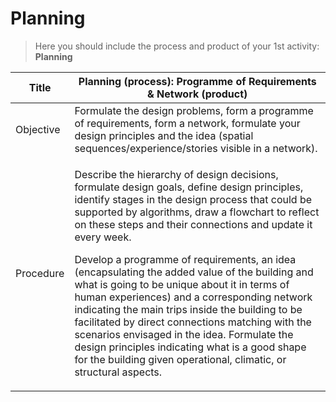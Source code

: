 # Planning

> Here you should include the process and product of your 1st activity: **Planning**

<table><thead><tr class="header"><th>Title</th><th>Planning (process): Programme of Requirements &amp; Network (product)</th></tr></thead><tbody><tr class="odd"><td>Objective</td><td>Formulate the design problems, form a programme of requirements, form a network, formulate your design principles and the idea (spatial sequences/experience/stories visible in a network).</td></tr><tr class="even"><td>Procedure</td><td><p>Describe the hierarchy of design decisions, formulate design goals, define design principles, identify stages in the design process that could be supported by algorithms, draw a flowchart to reflect on these steps and their connections and update it every week.</p><p>Develop a programme of requirements, an idea (encapsulating the added value of the building and what is going to be unique about it in terms of human experiences) and a corresponding network indicating the main trips inside the building to be facilitated by direct connections matching with the scenarios envisaged in the idea. Formulate the design principles indicating what is a good shape for the building given operational, climatic, or structural aspects.</p></td></tr></tbody></table>